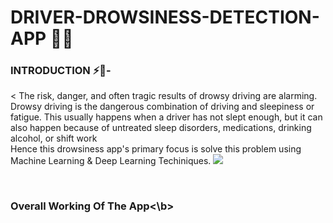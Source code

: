 # DRIVER-DROWSINESS-DETECTION-APP 🚀🚗

### <b>INTRODUCTION</b> ⚡📑-
<bl><
The risk, danger, and often tragic results of drowsy driving are alarming. Drowsy driving is the dangerous combination of driving and sleepiness or fatigue. This usually happens when a driver has not slept enough, but it can also happen because of untreated sleep disorders, medications, drinking alcohol, or shift work
<br>
Hence this drowsiness app's primary focus is solve this problem using Machine Learning & Deep Learning Techiniques.
![](driverapp.gif)

<br>

### <b>Overall Working Of The App<\b>


